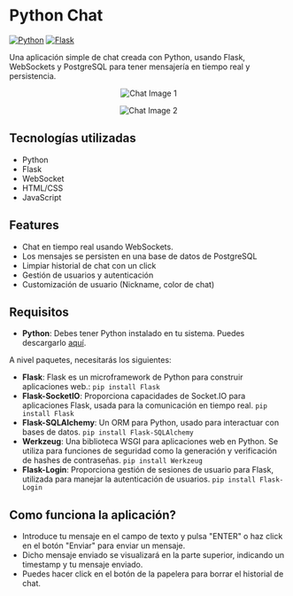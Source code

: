 # Python Chat

[![Python](https://img.shields.io/badge/Python-3.x-blue.svg)](https://www.python.org/)
[![Flask](https://img.shields.io/badge/Flask-3.0.0-green.svg)](https://flask.palletsprojects.com/en/3.0.x/)

Una aplicación simple de chat creada con Python, usando Flask, WebSockets y PostgreSQL para tener mensajería en tiempo real y persistencia.

<p align="center">
  <img src="https://github.com/Joboufra/pythonChat/assets/46650791/d7a44ee8-c475-4a8a-a8d9-c3245dcdb17d" alt="Chat Image 1"/>
</p>
<p align="center">
  <img src="https://github.com/Joboufra/pythonChat/assets/46650791/d05cb60c-a0c1-4ddf-a263-9acaac0c8b55" alt="Chat Image 2"/>
</p>

## Tecnologías utilizadas

- Python
- Flask
- WebSocket
- HTML/CSS
- JavaScript

## Features

- Chat en tiempo real usando WebSockets.
- Los mensajes se persisten en una base de datos de PostgreSQL
- Limpiar historial de chat con un click
- Gestión de usuarios y autenticación
- Customización de usuario (Nickname, color de chat)

## Requisitos

- **Python**: Debes tener Python instalado en tu sistema. Puedes descargarlo [aquí](https://www.python.org/downloads/).

A nivel paquetes, necesitarás los siguientes:
- **Flask**: Flask es un microframework de Python para construir aplicaciones web.: 
```pip install Flask```
- **Flask-SocketIO**: Proporciona capacidades de Socket.IO para aplicaciones Flask, usada para la comunicación en tiempo real.
```pip install Flask```
- **Flask-SQLAlchemy**: Un ORM para Python, usado para interactuar con bases de datos.
```pip install Flask-SQLAlchemy```
- **Werkzeug**: Una biblioteca WSGI para aplicaciones web en Python. Se utiliza para funciones de seguridad como la generación y verificación de hashes de contraseñas.
```pip install Werkzeug```
- **Flask-Login**: Proporciona gestión de sesiones de usuario para Flask, utilizada para manejar la autenticación de usuarios.
```pip install Flask-Login```

## Como funciona la aplicación?

- Introduce tu mensaje en el campo de texto y pulsa "ENTER" o haz click en el botón "Enviar" para enviar un mensaje.
- Dicho mensaje enviado se visualizará en la parte superior, indicando un timestamp y tu mensaje enviado.
- Puedes hacer click en el botón de la papelera para borrar el historial de chat.


